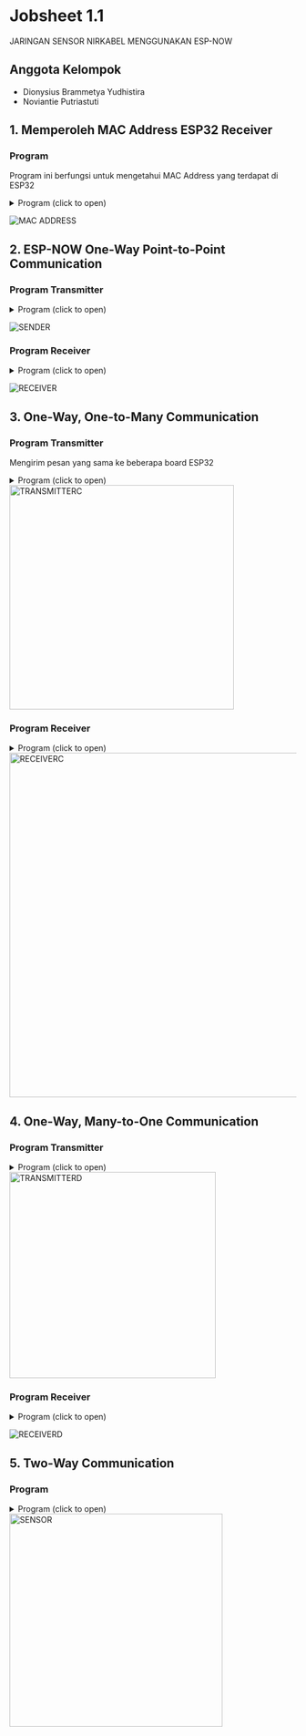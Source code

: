 # Jobsheet 1.1
JARINGAN SENSOR NIRKABEL MENGGUNAKAN ESP-NOW

## Anggota Kelompok

- Dionysius Brammetya Yudhistira
- Noviantie Putriastuti

## 1. Memperoleh MAC Address ESP32 Receiver
### Program
Program ini berfungsi untuk mengetahui MAC Address yang terdapat di ESP32
<details>
    <summary>Program (click to open)</summary>

```c
#include "WiFi.h" //library yang digunakan hanya WiFi.h
void setup(){
Serial.begin(115200);
WiFi.mode(WIFI_MODE_STA); //mengaktifkan mode WiFi Station
Serial.println(WiFi.macAddress()); //print MAC Address di Serial Monitor
}
void loop(){ 
}
```
</details>

![MAC ADDRESS](https://user-images.githubusercontent.com/121749328/210868465-a0b0d40c-02e8-4499-ac7d-630a732dc0c7.png)

## 2. ESP-NOW One-Way Point-to-Point Communication
### Program Transmitter
<details>
    <summary>Program (click to open)</summary>
    
```c
//library yang dibutuhkan
#include <esp_now.h>
#include <WiFi.h>

// MAC Address Koordinator ESP
uint8_t broadcastAddress[] = {0x78, 0x21, 0x84, 0xBB, 0x45, 0xB8}; //78:21:84:BB:45:B8

//Struktur yang digunakan untuk transfer data, harus sama antara transmitter dan receiver
typedef struct struct_message {
  char a[32];
  int b;
  float c;
  bool d;
} struct_message;

// membuat struktur dengan nama myData
struct_message myData;

// membuat interface peer
esp_now_peer_info_t peerInfo;

// memberikan feedback apabila data berhasil dikirimkan
void OnDataSent(const uint8_t *mac_addr, esp_now_send_status_t status) {
  Serial.print("\r\nLast Packet Send Status:\t");
  Serial.println(status == ESP_NOW_SEND_SUCCESS ? "Delivery Success" : "Delivery Fail");
}
 
void setup() {
  // inisialisasi Serial Monitor
  Serial.begin(115200);
 
  // membuat sebagai mode WiFi station
  WiFi.mode(WIFI_STA);

  // inisialisasi ESP-NOW
  if (esp_now_init() != ESP_OK) {
    Serial.println("Error initializing ESP-NOW");
    return;
  }

  // mendapatkan status dari paket yang dikirim
  esp_now_register_send_cb(OnDataSent);
  
  // Register peer
  memcpy(peerInfo.peer_addr, broadcastAddress, 6);
  peerInfo.channel = 0;  
  peerInfo.encrypt = false;
  
  // menambah peer        
  if (esp_now_add_peer(&peerInfo) != ESP_OK){
    Serial.println("Failed to add peer");
    return;
  }
}
 
void loop() {
  //memberikan data yang akan dikirim
  strcpy(myData.a, "THIS IS A CHAR");
  myData.b = random(1,20);
  myData.c = 1.2;
  myData.d = false;
  
  // mengirim data melalui ESP-NOW
  esp_err_t result = esp_now_send(broadcastAddress, (uint8_t *) &myData, sizeof(myData));
   
  if (result == ESP_OK) {
    Serial.println("Sent with success");
  }
  else {
    Serial.println("Error sending the data");
  }
  delay(2000);
}
```
</details>

![SENDER](https://user-images.githubusercontent.com/121749328/210869099-d1d631de-9244-4cd7-a3bf-a0efa4564ae9.png)
    
### Program Receiver
<details>
    <summary>Program (click to open)</summary>
    
```c
//library yang digunakan
#include <esp_now.h> 
#include <WiFi.h>

// Struktur pesan yang akan dikirim, struktur harus sama 
typedef struct struct_message {
char a[32]; 
int b; 
float c; 
bool d;
} struct_message;

// membuat variabel struktur menjadi myData 
struct_message myData;

// fungsi callback yang akan dieksekusi ketika ada pesan diterima
void OnDataRecv(const uint8_t * mac, const uint8_t *incomingData, int len) { 
memcpy(&myData, incomingData, sizeof(myData));
Serial.print("Bytes received: ");
Serial.println(len);
Serial.print("Char: ");
Serial.println(myData.a);
Serial.print("Int: ");
Serial.println(myData.b);
Serial.print("Float: ");
Serial.println(myData.c);
Serial.print("Bool: ");
Serial.println(myData.d);
Serial.println(); 
}
void setup() {
// Initialize Serial Monitor 
Serial.begin(115200);
// Set ESP32 sebagai station 
WiFi.mode(WIFI_STA);
// Init ESP-NOW
if (esp_now_init() != ESP_OK) {
Serial.println("Error initializing ESP-NOW"); 
return;
}
// Fungsi akses register cb untuk proses penerimaan data 
esp_now_register_recv_cb(OnDataRecv);
}
void loop() { 
}
```
</details>

![RECEIVER](https://user-images.githubusercontent.com/121749328/210868860-c3a4bbf9-1749-4a14-9fb7-04d12701f4e5.png)

## 3.  One-Way, One-to-Many Communication
### Program Transmitter
Mengirim pesan yang sama ke beberapa board ESP32
<details>
    <summary>Program (click to open)</summary>
    
```c
#include <esp_now.h>
#include <WiFi.h>
// REPLACE WITH YOUR ESP RECEIVER'S MAC ADDRESS
uint8_t broadcastAddress1[] = {0xFF, 0xFF, 0xFF, 0xFF, 0xFF, 0xFF};
uint8_t broadcastAddress2[] = {0xFF, , , , , };
uint8_t broadcastAddress3[] = {0xFF, , , , , };
typedef struct test_struct {
 int x;
 int y;
} test_struct;
test_struct test;
esp_now_peer_info_t peerInfo;
// callback when data is sent
void OnDataSent(const uint8_t *mac_addr, esp_now_send_status_t status) {
 char macStr[18];
 Serial.print("Packet to: ");
 // Copies the sender mac address to a string
 snprintf(macStr, sizeof(macStr), "%02x:%02x:%02x:%02x:%02x:%02x",
 mac_addr[0], mac_addr[1], mac_addr[2], mac_addr[3], mac_addr[4],
mac_addr[5]);
 Serial.print(macStr);
 Serial.print(" send status:\t");
 Serial.println(status == ESP_NOW_SEND_SUCCESS ? "Delivery Success" : "Delivery
Fail");
}
void setup() {
 Serial.begin(115200);
 WiFi.mode(WIFI_STA);
 if (esp_now_init() != ESP_OK) {
 Serial.println("Error initializing ESP-NOW");
 return;
 }

 esp_now_register_send_cb(OnDataSent);

 // register peer
 peerInfo.channel = 0;
 peerInfo.encrypt = false;
 // register first peer
 memcpy(peerInfo.peer_addr, broadcastAddress1, 6);
 if (esp_now_add_peer(&peerInfo) != ESP_OK){
 Serial.println("Failed to add peer");
 return;
 }
 // register second peer
 memcpy(peerInfo.peer_addr, broadcastAddress2, 6);
 if (esp_now_add_peer(&peerInfo) != ESP_OK){
 Serial.println("Failed to add peer");
 return;
 }
 /// register third peer
 memcpy(peerInfo.peer_addr, broadcastAddress3, 6);
 if (esp_now_add_peer(&peerInfo) != ESP_OK){
 Serial.println("Failed to add peer");
 return;
 }
}
void loop() {
 test.x = random(0,20);
 test.y = random(0,20);
 esp_err_t result = esp_now_send(0, (uint8_t *) &test, sizeof(test_struct));

 if (result == ESP_OK) {
 Serial.println("Sent with success");
 }
 else {
 Serial.println("Error sending the data");
 }
 delay(2000);
}
```
</details>

<img width="394" alt="TRANSMITTERC" src="https://user-images.githubusercontent.com/121749328/210871011-1a05c5c7-1176-4bd0-935e-255cfdc218c1.png">

### Program Receiver
<details>
    <summary>Program (click to open)</summary>

```c
#include <esp_now.h>
#include <WiFi.h>
//Structure example to receive data
//Must match the sender structure
typedef struct test_struct {
 int x;
 int y;
} test_struct;
//Create a struct_message called myData
test_struct myData;
//callback function that will be executed when data is received
void OnDataRecv(const uint8_t * mac, const uint8_t *incomingData, int len) {
 memcpy(&myData, incomingData, sizeof(myData));
 Serial.print("Bytes received: ");
 Serial.println(len);
 Serial.print("x: ");
 Serial.println(myData.x);
 Serial.print("y: ");
 Serial.println(myData.y);
 Serial.println();
}
void setup() {
 //Initialize Serial Monitor
 Serial.begin(115200);

 //Set device as a Wi-Fi Station
 WiFi.mode(WIFI_STA);
 //Init ESP-NOW
 if (esp_now_init() != ESP_OK) {
 Serial.println("Error initializing ESP-NOW");
 return;
 }

 // Once ESPNow is successfully Init, we will register for recv CB to
 // get recv packer info
 esp_now_register_recv_cb(OnDataRecv);
}
void loop() {
}
```
</details>

<img width="605" alt="RECEIVERC" src="https://user-images.githubusercontent.com/121749328/210871249-6eaded05-1143-4557-a809-650d31692d6e.png">
    
## 4. One-Way, Many-to-One Communication
### Program Transmitter
<details>
    <summary>Program (click to open)</summary>

```c
#include <esp_now.h>
#include <WiFi.h>
// REPLACE WITH THE RECEIVER'S MAC Address
uint8_t broadcastAddress[] = {0xFF, 0xFF, 0xFF, 0xFF, 0xFF, 0xFF};
// Structure example to send data
// Must match the receiver structure
typedef struct struct_message {
 int id; // must be unique for each sender board
 int x;
 int y;
} struct_message;
// Create a struct_message called myData
struct_message myData;
// Create peer interface
esp_now_peer_info_t peerInfo;
// callback when data is sent
void OnDataSent(const uint8_t *mac_addr, esp_now_send_status_t status) {
 Serial.print("\r\nLast Packet Send Status:\t");
 Serial.println(status == ESP_NOW_SEND_SUCCESS ? "Delivery Success" : "Delivery
Fail");
}
void setup() {
 // Init Serial Monitor
 Serial.begin(115200);
 // Set device as a Wi-Fi Station
 WiFi.mode(WIFI_STA);
 // Init ESP-NOW
 if (esp_now_init() != ESP_OK) {
 Serial.println("Error initializing ESP-NOW");
 return;
 }
 // Once ESPNow is successfully Init, we will register for Send CB to
 // get the status of Trasnmitted packet
 esp_now_register_send_cb(OnDataSent);

 // Register peer
 memcpy(peerInfo.peer_addr, broadcastAddress, 6);
 peerInfo.channel = 0;
 peerInfo.encrypt = false;

 // Add peer
 if (esp_now_add_peer(&peerInfo) != ESP_OK){
 Serial.println("Failed to add peer");
 return;
 }
}
void loop() {
 // Set values to send
 myData.id = 1;
 myData.x = random(0,50);
 myData.y = random(0,50);
 // Send message via ESP-NOW
 esp_err_t result = esp_now_send(broadcastAddress, (uint8_t *) &myData,
sizeof(myData));

 if (result == ESP_OK) {
 Serial.println("Sent with success");
 }
 else {
 Serial.println("Error sending the data");
 }
 delay(10000);
}
```
</details>

<img width="362" alt="TRANSMITTERD" src="https://user-images.githubusercontent.com/121749328/210871844-65f8ba46-746a-4058-b67d-3c3fa980c166.png">

### Program Receiver
<details>
    <summary>Program (click to open)</summary>

```c
#include <esp_now.h>
#include <WiFi.h>
// Structure example to receive data
// Must match the sender structure
typedef struct struct_message {
 int id;
 int x;
 int y;
}struct_message;
// Create a struct_message called myData
struct_message myData;
// Create a structure to hold the readings from each board
struct_message board1;
struct_message board2;
struct_message board3;
// Create an array with all the structures
struct_message boardsStruct[3] = {board1, board2, board3};
// callback function that will be executed when data is received
void OnDataRecv(const uint8_t * mac_addr, const uint8_t *incomingData, int len) {
 char macStr[18];
 Serial.print("Packet received from: ");
 snprintf(macStr, sizeof(macStr), "%02x:%02x:%02x:%02x:%02x:%02x",
 mac_addr[0], mac_addr[1], mac_addr[2], mac_addr[3], mac_addr[4],
mac_addr[5]);
 Serial.println(macStr);
 memcpy(&myData, incomingData, sizeof(myData));
 Serial.printf("Board ID %u: %u bytes\n", myData.id, len);
 // Update the structures with the new incoming data
 boardsStruct[myData.id-1].x = myData.x;
 boardsStruct[myData.id-1].y = myData.y;
 Serial.printf("x value: %d \n", boardsStruct[myData.id-1].x);
 Serial.printf("y value: %d \n", boardsStruct[myData.id-1].y);
 Serial.println();
}
void setup() {
 //Initialize Serial Monitor
 Serial.begin(115200);

 //Set device as a Wi-Fi Station
 WiFi.mode(WIFI_STA);
 //Init ESP-NOW
 if (esp_now_init() != ESP_OK) {
 Serial.println("Error initializing ESP-NOW");
 return;
 }

 // Once ESPNow is successfully Init, we will register for recv CB to
 // get recv packer info
 esp_now_register_recv_cb(OnDataRecv);
}
void loop() {
 // Acess the variables for each board
 /*int board1X = boardsStruct[0].x;
 int board1Y = boardsStruct[0].y;
 int board2X = boardsStruct[1].x;
 int board2Y = boardsStruct[1].y;
 int board3X = boardsStruct[2].x;
 int board3Y = boardsStruct[2].y;*/
 delay(10000);
}
```
</details>
    
![RECEIVERD](https://user-images.githubusercontent.com/121749328/210872536-6a89763e-f386-4be6-9813-53151a0e2536.png)
    
## 5. Two-Way Communication
### Program
<details>
    <summary>Program (click to open)</summary>
    
```c
#include "DHT.h"
#define DHTPIN 4 // Digital pin connected to the DHT sensor
// Uncomment whatever type you're using!
#define DHTTYPE DHT11 // DHT 11
//#define DHTTYPE DHT22 // DHT 22 (AM2302), AM2321
//#define DHTTYPE DHT21 // DHT 21 (AM2301)
DHT dht(DHTPIN, DHTTYPE);
void setup() {
 Serial.begin(9600);
 Serial.println(F("DHT11 Embedded System Test!"));
 dht.begin();
}
void loop() {
 // Wait a few seconds between measurements.
 delay(2000);
 // Reading temperature or humidity takes about 250 milliseconds!
 // Sensor readings may also be up to 2 seconds 'old' (its a very slow sensor)
 float h = dht.readHumidity();
 // Read temperature as Celsius (the default)
 float t = dht.readTemperature();
 // Read temperature as Fahrenheit (isFahrenheit = true)
 float f = dht.readTemperature(true);
 // Check if any reads failed and exit early (to try again).
 if (isnan(h) || isnan(t) || isnan(f)) {
 Serial.println(F("Failed to read from DHT sensor!"));
 return;
 }
 // Compute heat index in Fahrenheit (the default)
 float hif = dht.computeHeatIndex(f, h);
 // Compute heat index in Celsius (isFahreheit = false)
 float hic = dht.computeHeatIndex(t, h, false);
 Serial.print(F("Humidity: "));
 Serial.print(h);
 Serial.print(F("% Temperature: "));
 Serial.print(t);
 Serial.print(F("°C "));
 Serial.print(f);
 Serial.print(F("°F Heat index: "));
 Serial.print(hic);
 Serial.print(F("°C "));
 Serial.print(hif);
 Serial.println(F("°F"));
}
```
</details>

<img width="374" alt="SENSOR" src="https://user-images.githubusercontent.com/121749328/210873090-a2f72633-8c56-495c-838c-aa2d26315a76.png">

